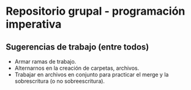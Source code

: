 # Repositorio grupal - programación imperativa

## Sugerencias de trabajo (entre todos)
- Armar ramas de trabajo.
- Alternarnos en la creación de carpetas, archivos.
- Trabajar en archivos en conjunto para practicar el merge y la sobrescritura (o no sobreescritura).